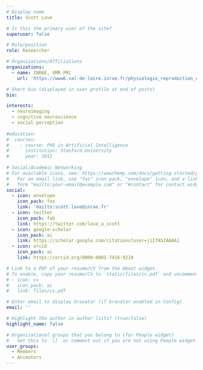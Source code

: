 ```yaml
---
# Display name
title: Scott Love

# Is this the primary user of the site?
superuser: false

# Role/position
role: Researcher

# Organizations/Affiliations
organizations:
  - name: INRAE, UMR PRC
    url: 'https://www6.val-de-loire.inrae.fr/physiologie_reproduction_comportements/'

# Short bio (displayed in user profile at end of posts)
bio: 

interests:
  - neuroimaging
  - cognitive neuroscience
  - social perception
  
#education:
#  courses:
#    - course: PhD in Artificial Intelligence
#      institution: Stanford University
#      year: 2012
 
# Social/Academic Networking
# For available icons, see: https://wowchemy.com/docs/getting-started/page-builder/#icons
#   For an email link, use "fas" icon pack, "envelope" icon, and a link in the
#   form "mailto:your-email@example.com" or "#contact" for contact widget.
social:
  - icon: envelope
    icon_pack: fas
    link: 'mailto:scott.love@inrae.fr'
  - icon: twitter
    icon_pack: fab
    link: https://twitter.com/love_a_scott
  - icon: google-scholar
    icon_pack: ai
    link: https://scholar.google.com/citations?user=jiIfA5IAAAAJ
  - icon: orcid
    icon_pack: ai
    link: https://orcid.org/0000-0001-7416-9210

# Link to a PDF of your resume/CV from the About widget.
# To enable, copy your resume/CV to `static/files/cv.pdf` and uncomment the lines below.
# - icon: cv
#   icon_pack: ai
#   link: files/cv.pdf

# Enter email to display Gravatar (if Gravatar enabled in Config)
email: ''

# Highlight the author in author lists? (true/false)
highlight_name: false

# Organizational groups that you belong to (for People widget)
#   Set this to `[]` or comment out if you are not using People widget.
user_groups:
  - Members
  - Animators
---
```


